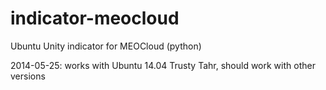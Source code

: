 indicator-meocloud
==================

Ubuntu Unity indicator for MEOCloud (python)

2014-05-25: works with Ubuntu 14.04 Trusty Tahr, should work with other versions
